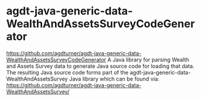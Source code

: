 # agdt-java-generic-data-WealthAndAssetsSurveyCodeGenerator
https://github.com/agdturner/agdt-java-generic-data-WealthAndAssetsSurveyCodeGenerator
A Java library for parsing Wealth and Assets Survey data to generate Java source code for loading that data.
The resulting Java source code forms part of the agdt-java-generic-data-WealthAndAssetsSurvey Java library which can be found via:
https://github.com/agdturner/agdt-java-generic-data-WealthAndAssetsSurvey/
